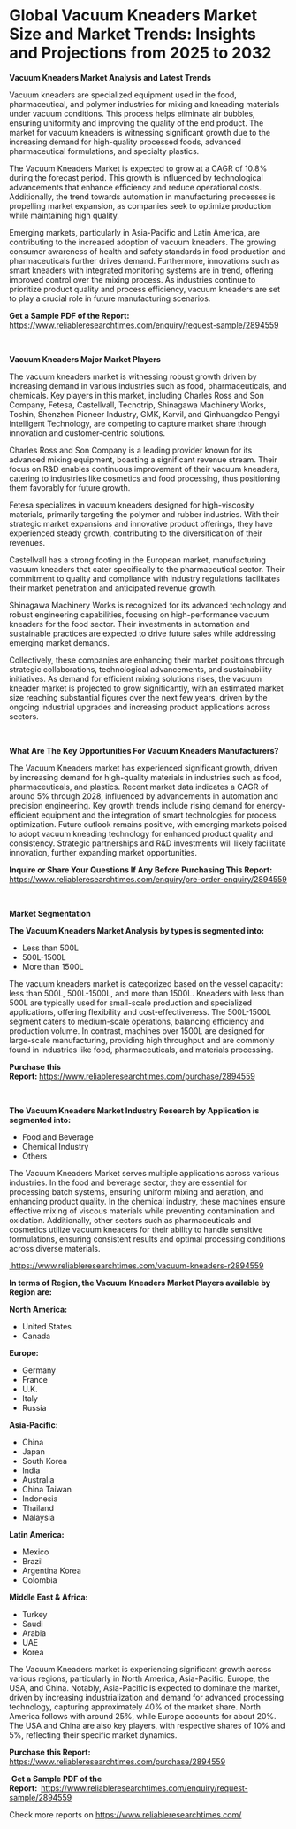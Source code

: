 <p><h1>Global Vacuum Kneaders Market Size and Market Trends: Insights and Projections from 2025 to 2032</h1></p><p><strong>Vacuum Kneaders Market Analysis and Latest Trends</strong></p>
<p><p>Vacuum kneaders are specialized equipment used in the food, pharmaceutical, and polymer industries for mixing and kneading materials under vacuum conditions. This process helps eliminate air bubbles, ensuring uniformity and improving the quality of the end product. The market for vacuum kneaders is witnessing significant growth due to the increasing demand for high-quality processed foods, advanced pharmaceutical formulations, and specialty plastics.</p><p>The Vacuum Kneaders Market is expected to grow at a CAGR of 10.8% during the forecast period. This growth is influenced by technological advancements that enhance efficiency and reduce operational costs. Additionally, the trend towards automation in manufacturing processes is propelling market expansion, as companies seek to optimize production while maintaining high quality.</p><p>Emerging markets, particularly in Asia-Pacific and Latin America, are contributing to the increased adoption of vacuum kneaders. The growing consumer awareness of health and safety standards in food production and pharmaceuticals further drives demand. Furthermore, innovations such as smart kneaders with integrated monitoring systems are in trend, offering improved control over the mixing process. As industries continue to prioritize product quality and process efficiency, vacuum kneaders are set to play a crucial role in future manufacturing scenarios.</p></p>
<p><strong>Get a Sample PDF of the Report:&nbsp;</strong> <a href="https://www.reliableresearchtimes.com/enquiry/request-sample/2894559?utm_campaign=3137&utm_medium=2&utm_source=Github&utm_content=ia&utm_term=15032025&utm_id=vacuum-kneaders">https://www.reliableresearchtimes.com/enquiry/request-sample/2894559</a></p>
<p>&nbsp;</p>
<p><strong>Vacuum Kneaders Major Market Players</strong></p>
<p><p>The vacuum kneaders market is witnessing robust growth driven by increasing demand in various industries such as food, pharmaceuticals, and chemicals. Key players in this market, including Charles Ross and Son Company, Fetesa, Castellvall, Tecnotrip, Shinagawa Machinery Works, Toshin, Shenzhen Pioneer Industry, GMK, Karvil, and Qinhuangdao Pengyi Intelligent Technology, are competing to capture market share through innovation and customer-centric solutions.</p><p>Charles Ross and Son Company is a leading provider known for its advanced mixing equipment, boasting a significant revenue stream. Their focus on R&D enables continuous improvement of their vacuum kneaders, catering to industries like cosmetics and food processing, thus positioning them favorably for future growth.</p><p>Fetesa specializes in vacuum kneaders designed for high-viscosity materials, primarily targeting the polymer and rubber industries. With their strategic market expansions and innovative product offerings, they have experienced steady growth, contributing to the diversification of their revenues.</p><p>Castellvall has a strong footing in the European market, manufacturing vacuum kneaders that cater specifically to the pharmaceutical sector. Their commitment to quality and compliance with industry regulations facilitates their market penetration and anticipated revenue growth.</p><p>Shinagawa Machinery Works is recognized for its advanced technology and robust engineering capabilities, focusing on high-performance vacuum kneaders for the food sector. Their investments in automation and sustainable practices are expected to drive future sales while addressing emerging market demands.</p><p>Collectively, these companies are enhancing their market positions through strategic collaborations, technological advancements, and sustainability initiatives. As demand for efficient mixing solutions rises, the vacuum kneader market is projected to grow significantly, with an estimated market size reaching substantial figures over the next few years, driven by the ongoing industrial upgrades and increasing product applications across sectors.</p></p>
<p>&nbsp;</p>
<p><strong>What Are The Key Opportunities For Vacuum Kneaders Manufacturers?</strong></p>
<p><p>The Vacuum Kneaders market has experienced significant growth, driven by increasing demand for high-quality materials in industries such as food, pharmaceuticals, and plastics. Recent market data indicates a CAGR of around 5% through 2028, influenced by advancements in automation and precision engineering. Key growth trends include rising demand for energy-efficient equipment and the integration of smart technologies for process optimization. Future outlook remains positive, with emerging markets poised to adopt vacuum kneading technology for enhanced product quality and consistency. Strategic partnerships and R&D investments will likely facilitate innovation, further expanding market opportunities.</p></p>
<p><strong>Inquire or Share Your Questions If Any Before Purchasing This Report:</strong> <a href="https://www.reliableresearchtimes.com/enquiry/pre-order-enquiry/2894559?utm_campaign=3137&utm_medium=2&utm_source=Github&utm_content=ia&utm_term=15032025&utm_id=vacuum-kneaders">https://www.reliableresearchtimes.com/enquiry/pre-order-enquiry/2894559</a></p>
<p>&nbsp;</p>
<p><strong>Market Segmentation</strong></p>
<p><strong>The Vacuum Kneaders Market Analysis by types is segmented into:</strong></p>
<p><ul><li>Less than 500L</li><li>500L-1500L</li><li>More than 1500L</li></ul></p>
<p><p>The vacuum kneaders market is categorized based on the vessel capacity: less than 500L, 500L-1500L, and more than 1500L. Kneaders with less than 500L are typically used for small-scale production and specialized applications, offering flexibility and cost-effectiveness. The 500L-1500L segment caters to medium-scale operations, balancing efficiency and production volume. In contrast, machines over 1500L are designed for large-scale manufacturing, providing high throughput and are commonly found in industries like food, pharmaceuticals, and materials processing.</p></p>
<p><strong>Purchase this Report:&nbsp;</strong><a href="https://www.reliableresearchtimes.com/purchase/2894559?utm_campaign=3137&utm_medium=2&utm_source=Github&utm_content=ia&utm_term=15032025&utm_id=vacuum-kneaders">https://www.reliableresearchtimes.com/purchase/2894559</a></p>
<p>&nbsp;</p>
<p><strong>The Vacuum Kneaders Market Industry Research by Application is segmented into:</strong></p>
<p><ul><li>Food and Beverage</li><li>Chemical Industry</li><li>Others</li></ul></p>
<p><p>The Vacuum Kneaders Market serves multiple applications across various industries. In the food and beverage sector, they are essential for processing batch systems, ensuring uniform mixing and aeration, and enhancing product quality. In the chemical industry, these machines ensure effective mixing of viscous materials while preventing contamination and oxidation. Additionally, other sectors such as pharmaceuticals and cosmetics utilize vacuum kneaders for their ability to handle sensitive formulations, ensuring consistent results and optimal processing conditions across diverse materials.</p></p>
<p><a href="https://www.reliableresearchtimes.com/vacuum-kneaders-r2894559?utm_campaign=3137&utm_medium=2&utm_source=Github&utm_content=ia&utm_term=15032025&utm_id=vacuum-kneaders">&nbsp;https://www.reliableresearchtimes.com/vacuum-kneaders-r2894559</a></p>
<p><strong>In terms of Region, the Vacuum Kneaders Market Players available by Region are:</strong></p>
<p>
    <p> <strong> North America: </strong>
        <ul>
            <li>United States</li>
            <li>Canada</li>
        </ul>
        </p> 
    <p> <strong> Europe: </strong>
        <ul>
            <li>Germany</li>
            <li>France</li>
            <li>U.K.</li>
            <li>Italy</li>
            <li>Russia</li>
        </ul>
        </p> 
    <p> <strong> Asia-Pacific: </strong>
        <ul>
            <li>China</li>
            <li>Japan</li>
            <li>South Korea</li>
            <li>India</li>
            <li>Australia</li>
            <li>China Taiwan</li>
            <li>Indonesia</li>
            <li>Thailand</li>
            <li>Malaysia</li>
        </ul>
        </p> 
    <p> <strong> Latin America: </strong>
        <ul>
            <li>Mexico</li>
            <li>Brazil</li>
            <li>Argentina Korea</li>
            <li>Colombia</li>
        </ul>
        </p> 
    <p> <strong> Middle East & Africa: </strong>
        <ul>
            <li>Turkey</li>
            <li>Saudi</li>
            <li>Arabia</li>
            <li>UAE</li>
            <li>Korea</li>
        </ul>
    </p>
    </p>
<p><p>The Vacuum Kneaders market is experiencing significant growth across various regions, particularly in North America, Asia-Pacific, Europe, the USA, and China. Notably, Asia-Pacific is expected to dominate the market, driven by increasing industrialization and demand for advanced processing technology, capturing approximately 40% of the market share. North America follows with around 25%, while Europe accounts for about 20%. The USA and China are also key players, with respective shares of 10% and 5%, reflecting their specific market dynamics.</p></p>
<p><strong>Purchase this Report: </strong><a href="https://www.reliableresearchtimes.com/purchase/2894559?utm_campaign=3137&utm_medium=2&utm_source=Github&utm_content=ia&utm_term=15032025&utm_id=vacuum-kneaders">https://www.reliableresearchtimes.com/purchase/2894559</a></p>
<p>&nbsp;<strong>Get a Sample PDF of the Report:&nbsp;&nbsp;</strong><a href="https://www.reliableresearchtimes.com/enquiry/request-sample/2894559?utm_campaign=3137&utm_medium=2&utm_source=Github&utm_content=ia&utm_term=15032025&utm_id=vacuum-kneaders">https://www.reliableresearchtimes.com/enquiry/request-sample/2894559</a></p>
<p><strong></strong></p>
<p>Check more reports on <a href="https://www.reliableresearchtimes.com/?utm_campaign=3137&utm_medium=2&utm_source=Github&utm_content=ia&utm_term=15032025&utm_id=vacuum-kneaders">https://www.reliableresearchtimes.com/</a></p>